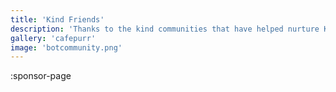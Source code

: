 ```yaml
---
title: 'Kind Friends'
description: 'Thanks to the kind communities that have helped nurture Kind Robots'
gallery: 'cafepurr'
image: 'botcommunity.png'
---
```


:sponsor-page
